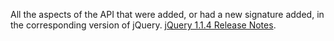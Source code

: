 All the aspects of the API that were added, or had a new signature added, in the corresponding version of jQuery.
				<a href="https://blog.jquery.com/2007/08/24/jquery-114-faster-more-tests-ready-for-12/">jQuery 1.1.4 Release Notes</a>.
			